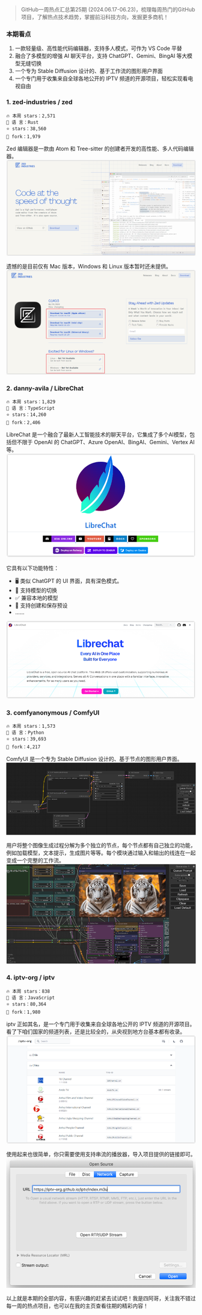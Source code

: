 

> GitHub一周热点汇总第25期 (2024.06.17-06.23)，梳理每周热门的GitHub项目，了解热点技术趋势，掌握前沿科技方向，发掘更多商机！


### 本期看点
1. 一款轻量级、高性能代码编辑器，支持多人模式，可作为 VS Code 平替
2. 融合了多模型的增强 AI 聊天平台，支持 ChatGPT、Gemini、BingAI 等大模型无缝切换
3. 一个专为 Stable Diffusion 设计的、基于工作流的图形用户界面
4. 一个专门用于收集来自全球各地公开的 IPTV 频道的开源项目，轻松实现看电视自由



### 1. zed-industries / zed

```text
🔥 本周 stars：2,571
🔨 语 言：Rust
⭐ stars：38,560
🍴 fork：1,979
```

Zed 编辑器是一款由 Atom 和 Tree-sitter 的创建者开发的高性能、多人代码编辑器。
![](../../attachments/GitHub一周热点汇总第25期-zed01.png)

遗憾的是目前仅有 Mac 版本，Windows 和 Linux 版本暂时还未提供。
![](../../attachments/GitHub一周热点汇总第25期-zed02.png)


### 2. danny-avila / LibreChat

```text
🔥 本周 stars：1,829
🔨 语 言：TypeScript
⭐ stars：14,260
🍴 fork：2,406
```

LibreChat 是一个融合了最新人工智能技术的聊天平台，它集成了多个AI模型，包括但不限于 OpenAI 的 ChatGPT、Azure OpenAI、BingAI、Gemini、Vertex AI等。
![](../../attachments/GitHub一周热点汇总第25期-librechat01.png)

它具有以下功能特性：
- 🖥️ 类似 ChatGPT 的 UI 界面，具有深色模式。
- 🤖 支持模型的切换
- ✅ 兼容本地的模型
- 💾 支持创建和保存预设
- ……

![](../../attachments/GitHub一周热点汇总第25期-librechat02.png)


### 3. comfyanonymous / ComfyUI

```text
🔥 本周 stars：1,573
🔨 语 言：Python
⭐ stars：39,693
🍴 fork：4,217
```

ComfyUI 是一个专为 Stable Diffusion 设计的、基于节点的图形用户界面。
![](../../attachments/GitHub一周热点汇总第25期-comfyui01.png)

用户将整个图像生成过程分解为多个独立的节点，每个节点都有自己独立的功能，例如加载模型，文本提示，生成图片等等。每个模块通过输入和输出的线连在一起变成一个完整的工作流。
![](../../attachments/GitHub一周热点汇总第25期-comfyui02.png)




### 4. iptv-org / iptv

```text
🔥 本周 stars：838
🔨 语 言：JavaScript
⭐ stars：80,364
🍴 fork：1,980
```

iptv 正如其名，是一个专门用于收集来自全球各地公开的 IPTV 频道的开源项目。看了下咱们国家的频道列表，还是比较全的，从央视到地方台基本都有收录。
![](../../attachments/GitHub一周热点汇总第25期-iptv02.png)

使用起来也很简单，你只需要使用支持串流的播放器，导入项目提供的链接即可。
![](../../attachments/GitHub一周热点汇总第25期-iptv02-1.png)



以上就是本期的全部内容，有感兴趣的赶紧去试试吧！我是四阿哥，关注我不错过每一周的热点项目，也可以在我的主页查看往期的精彩内容！
